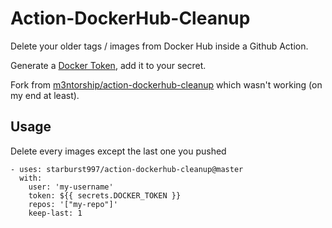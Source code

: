 # Action-DockerHub-Cleanup

Delete your older tags / images from Docker Hub inside a Github Action.

Generate a [Docker Token](https://hub.docker.com/settings/security), add it to your secret.

Fork from [m3ntorship/action-dockerhub-cleanup](https://github.com/m3ntorship/action-dockerhub-cleanup) which wasn't working (on my end at least).

## Usage

Delete every images except the last one you pushed

```
- uses: starburst997/action-dockerhub-cleanup@master
  with:
    user: 'my-username'
    token: ${{ secrets.DOCKER_TOKEN }}
    repos: '["my-repo"]'
    keep-last: 1
```